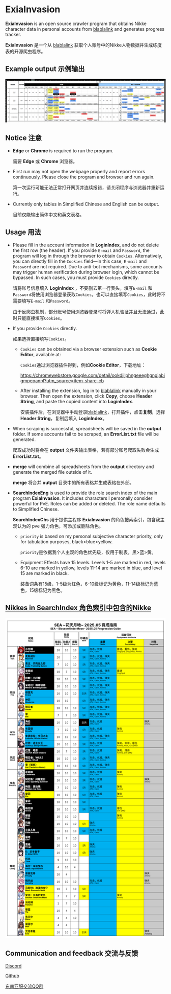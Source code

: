 # ExiaInvasion

**ExiaInvasion** is an open source crawler program that obtains Nikke character data in personal accounts from [blablalink](https://www.blablalink.com/) and generates progress tracker.

**ExiaInvasion** 是一个从 [blablalink](https://www.blablalink.com/) 获取个人账号中的Nikke人物数据并生成练度表的开源爬虫程序。



## Example output 示例输出



![示例输出](python/main/示例输出.png)



## Notice 注意

- **Edge** or **Chrome** is required to run the program.

	需要 **Edge** 或 **Chrome** 浏览器。
	
	
	
- First run may not open the webpage properly and report errors continuously. Please close the program and browser and run again.

	第一次运行可能无法正常打开网页并连续报错，请关闭程序与浏览器并重新运行。
	
	


- Currently only tables in Simplified Chinese and English can be output.

  目前仅能输出简体中文和英文表格。



## Usage 用法

- Please fill in the account information in **LoginIndex**, and do not delete the first row (the header). If you provide `E-mail` and `Password`, the program will log in through the browser to obtain `Cookies`. Alternatively, you can directly fill in the `Cookies` field—in this case, `E-mail` and `Password` are not required.
   Due to anti-bot mechanisms, some accounts may trigger human verification during browser login, which cannot be bypassed. In such cases, you must provide `Cookies` directly.
   
  请将账号信息填入 **LoginIndex** ，不要删去第一行表头。填写`E-mail` 和`Password`将使用浏览器登录获取`Cookies`。也可以直接填写`Cookies`，此时将不需要填写`E-mail` 和`Password`。

  由于反爬虫机制，部分账号使用浏览器登录时将弹人机验证并且无法通过，此时只能直接填写`Cookies`。

  

- If you provide `Cookies` directly.

  如果选择直接填写`Cookies`。

  

  - `Cookies` can be obtained via a browser extension such as **Cookie Editor**, available at:

    `Cookies`通过浏览器插件得到，例如**Cookie Editor**，下载地址：

    https://chromewebstore.google.com/detail/ookdjilphngeeeghgngjabigmpepanpl?utm_source=item-share-cb

    

  - After installing the extension, log in to [blablalink](https://www.blablalink.com/) manually in your browser. Then open the extension, click **Copy**, choose **Header String**, and paste the copied content into **LoginIndex**.

  	安装插件后，在浏览器中手动登录[blablalink](https://www.blablalink.com/)，打开插件，点击**复制**，选择 **Header String**，复制后填入 **LoginIndex**。

  	

- When scraping is successful, spreadsheets will be saved in the **output** folder. If some accounts fail to be scraped, an **ErrorList.txt** file will be generated.

  爬取成功时将会在 **output** 文件夹输出表格，若有部分账号爬取失败会生成 **ErrorList.txt**。

  

- **merge** will combine all spreadsheets from the **output** directory and generate the merged file outside of it.

  **merge** 将合并 **output** 目录中的所有表格并生成表格在外部。

  

- **SearchIndexEng** is used to provide the role search index of the main program **ExiaInvasion**. It  includes characters I personally consider powerful for PvE. Roles can be added or deleted. The role name defaults to Simplified Chinese.

  **SearchIndexChs** 用于提供主程序 **ExiaInvasion** 的角色搜索索引，包含我主观认为的 pve 强力角色，可添加或删除角色。

  

  - `priority` is based on my personal subjective character priority, only for tabulation purposes, black>blue>yellow.

    `priority`是依据我个人主观的角色优先级，仅用于制表，黑>蓝>黄。

    
  
  - Equipment Effects have 15 levels. Levels 1-5 are marked in red, levels 6-10 are marked in yellow, levels 11-14 are marked in blue, and level 15 are marked in black.
  
  	装备词条有15级，1-5级为红色，6-10级标记为黄色，11-14级标记为蓝色，15级标记为黑色。



## [Nikkes in SearchIndex 角色索引中包含的Nikke](https://www.kdocs.cn/l/cqaoCnPqbPpM)

![育成指南](python/main/育成指南.png)





## Communication and feedback 交流与反馈

[Discord](https://discord.gg/rN7CrqmY)

[Github](https://github.com/IsolateOB/ExiaInvasion)

[东南亚服交流QQ群](https://qm.qq.com/q/hznFzFRAf8)

